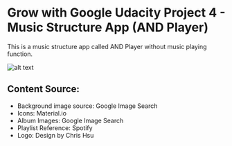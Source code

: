 # Grow with Google Udacity Project 4 - Music Structure App (AND Player)
This is a music structure app called AND Player without music playing function.

![alt text](https://pbs.twimg.com/media/Deb8A7MV0AY-Vto.jpg:large)

## Content Source:
- Background image source: Google Image Search
- Icons: Material.io
- Album Images: Google Image Search
- Playlist Reference: Spotify  
- Logo: Design by Chris Hsu



